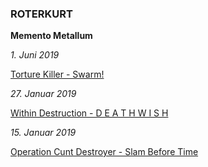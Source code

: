 ### ROTERKURT

**Memento Metallum**

*1. Juni 2019*

[Torture Killer - Swarm!](tk-s.md)

*27. Januar 2019*

[Within Destruction - D E A T H W I S H](wd-dw.md)

*15. Januar 2019*

[Operation Cunt Destroyer - Slam Before Time](ocd-sbt.md)
